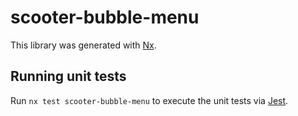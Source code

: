 # scooter-bubble-menu

This library was generated with [Nx](https://nx.dev).

## Running unit tests

Run `nx test scooter-bubble-menu` to execute the unit tests via [Jest](https://jestjs.io).
